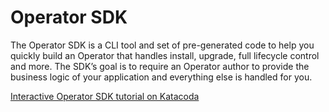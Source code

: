 # Operator SDK

The Operator SDK is a CLI tool and set of pre-generated code to help you quickly build an Operator that handles install, upgrade, full lifecycle control and more. The SDK’s goal is to require an Operator author to provide the business logic of your application and everything else is handled for you.  


[Interactive Operator SDK tutorial on Katacoda](https://learn.openshift.com/operatorframework/)  



